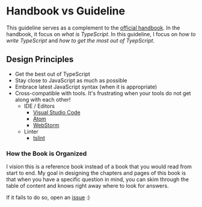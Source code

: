 # Handbook vs Guideline

This guideline serves as a complement to the [official handbook](http://www.typescriptlang.org/docs/handbook/basic-types.html).
In the handbook, it focus on *what is TypeScript*.
In this guideline, I focus on *how to write TypeScript* and *how to get the most out of TyepScript*.

## Design Principles

- Get the best out of TypeScript
- Stay close to JavaScript as much as possible
- Embrace latest JavaScript syntax (when it is appropriate)
- Cross-compatible with tools. It's frustrating when your tools do not get along with each other!
  - IDE / Editors
    - [Visual Studio Code](https://github.com/Microsoft/vscode)
    - [Atom](https://atom.io/)
    - [WebStorm](https://www.jetbrains.com/webstorm/)
  - Linter
    - [tslint](https://github.com/palantir/tslint)

### How the Book is Organized

I vision this is a reference book instead of a book that you would read from start to end.
My goal in designing the chapters and pages of this book is that when you have a specific question in mind, you can skim through the table of content and knows right away where to look for answers.

If it fails to do so, open an [issue](https://github.com/unional/typescript/issues) :)
